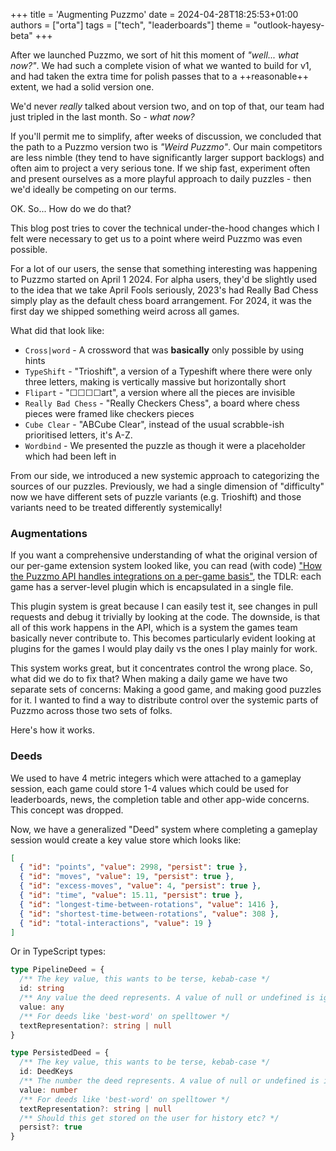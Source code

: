 +++
title = 'Augmenting Puzzmo'
date = 2024-04-28T18:25:53+01:00
authors = ["orta"]
tags = ["tech", "leaderboards"]
theme = "outlook-hayesy-beta"
+++

After we launched Puzzmo, we sort of hit this moment of _"well... what now?"_. We had such a complete vision of what we wanted to build for v1, and had taken the extra time for polish passes that to a ++reasonable++ extent, we had a solid version one.

We'd never _really_ talked about version two, and on top of that, our team had just tripled in the last month. So - _what now?_

If you'll permit me to simplify, after weeks of discussion, we concluded that the path to a Puzzmo version two is _"Weird Puzzmo"_. Our main competitors are less nimble (they tend to have significantly larger support backlogs) and often aim to project a very serious tone. If we ship fast, experiment often and present ourselves as a more playful approach to daily puzzles - then we'd ideally be competing on our terms.

OK. So... How do we do that?

This blog post tries to cover the technical under-the-hood changes which I felt were necessary to get us to a point where weird Puzzmo was even possible.

For a lot of our users, the sense that something interesting was happening to Puzzmo started on April 1 2024. For alpha users, they'd be slightly used to the idea that we take April Fools seriously, 2023's had Really Bad Chess simply play as the default chess board arrangement. For 2024, it was the first day we shipped something weird across all games.

What did that look like:

- `Cross|word` - A crossword that was **basically** only possible by using hints
- `TypeShift` - "Trioshift", a version of a Typeshift where there were only three letters, making is vertically massive but horizontally short
- `Flipart` - "☐☐☐☐art", a version where all the pieces are invisible
- `Really Bad Chess` - "Really Checkers Chess", a board where chess pieces were framed like checkers pieces
- `Cube Clear` - "ABCube Clear", instead of the usual scrabble-ish prioritised letters, it's A-Z.
- `Wordbind` - We presented the puzzle as though it were a placeholder which had been left in

From our side, we introduced a new systemic approach to categorizing the sources of our puzzles. Previously, we had a single dimension of "difficulty" now we have different sets of puzzle variants (e.g. Trioshift) and those variants need to be treated differently systemically!

### Augmentations

If you want a comprehensive understanding of what the original version of our per-game extension system looked like, you can read (with code) ["How the Puzzmo API handles integrations on a per-game basis"](https://blog.puzzmo.com/posts/2024/03/28/an-ode-to-game-plugins/), the TDLR: each game has a server-level plugin which is encapsulated in a single file.

This plugin system is great because I can easily test it, see changes in pull requests and debug it trivially by looking at the code. The downside, is that all of this work happens in the API, which is a system the games team basically never contribute to. This becomes particularly evident looking at plugins for the games I would play daily vs the ones I play mainly for work.

This system works great, but it concentrates control the wrong place. So, what did we do to fix that? When making a daily game we have two separate sets of concerns: Making a good game, and making good puzzles for it. I wanted to find a way to distribute control over the systemic parts of Puzzmo across those two sets of folks.

Here's how it works. 

### Deeds

We used to have 4 metric integers which were attached to a gameplay session, each game could store 1-4 values which could be used for leaderboards,  news, the completion table and other app-wide concerns. This concept was dropped.

Now, we have a generalized "Deed" system where completing a gameplay session would create a key value store which looks like:

```json
[
  { "id": "points", "value": 2998, "persist": true },
  { "id": "moves", "value": 19, "persist": true },
  { "id": "excess-moves", "value": 4, "persist": true },
  { "id": "time", "value": 15.11, "persist": true },
  { "id": "longest-time-between-rotations", "value": 1416 },
  { "id": "shortest-time-between-rotations", "value": 308 },
  { "id": "total-interactions", "value": 19 }
]
```

Or in  TypeScript types:

```ts
type PipelineDeed = {
  /** The key value, this wants to be terse, kebab-case */
  id: string
  /** Any value the deed represents. A value of null or undefined is ignored by the API.  */
  value: any
  /** For deeds like 'best-word' on spelltower */
  textRepresentation?: string | null
}

type PersistedDeed = {
  /** The key value, this wants to be terse, kebab-case */
  id: DeedKeys
  /** The number the deed represents. A value of null or undefined is ignored by the API. */
  value: number
  /** For deeds like 'best-word' on spelltower */
  textRepresentation?: string | null
  /** Should this get stored on the user for history etc? */
  persist?: true
}
```
